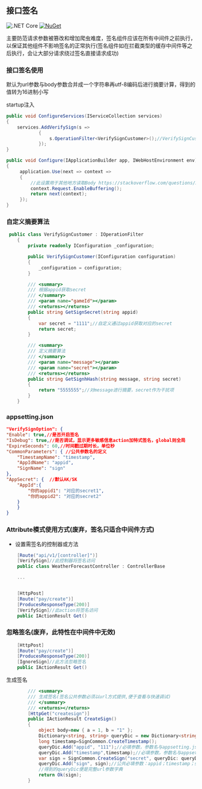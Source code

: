 
## 接口签名

![.NET Core](https://github.com/LeonKou/NetPro/workflows/.NET%20Core/badge.svg)  [![NuGet](https://img.shields.io/nuget/v/NetPro.Sign.svg)](https://nuget.org/packages/NetPro.Sign)

主要防范请求参数被篡改和增加爬虫难度，签名组件应该在所有中间件之前执行，以保证其他组件不影响签名的正常执行(签名组件如在拦截类型的缓存中间件等之后执行，会让大部分请求绕过签名直接请求成功)

### 接口签名使用
默认为url参数与body参数合并成一个字符串再utf-8编码后进行摘要计算，得到的值转为16进制小写

startup注入

``` csharp
public void ConfigureServices(IServiceCollection services)
{
    services.AddVerifySign(s =>
            {
                s.OperationFilter<VerifySignCustomer>();//VerifySignCustomer为自定义摘要与获取secret，如默认规则。则不需要OperationFilter
            });
}
```

```csharp
public void Configure(IApplicationBuilder app, IWebHostEnvironment env)
{
     application.Use(next => context =>
     {       
         //此设置用于其他地方读取Body https://stackoverflow.com/questions/31389781/read-request-body-twice
         context.Request.EnableBuffering();
         return next(context);
     });
}
```

### 自定义摘要算法

```csharp
 public class VerifySignCustomer : IOperationFilter
    {
        private readonly IConfiguration _configuration;

        public VerifySignCustomer(IConfiguration configuration)
        {
            _configuration = configuration;
        }

        /// <summary>
        /// 根据appid获取secret
        /// </summary>
        /// <param name="gameId"></param>
        /// <returns></returns>
        public string GetSignSecret(string appid)
        {
            var secret = "1111";//自定义通过appid获取对应的secret
            return secret;
        }

        /// <summary>
        /// 定义摘要算法
        /// </summary>
        /// <param name="message"></param>
        /// <param name="secret"></param>
        /// <returns></returns>
        public string GetSignhHash(string message, string secret)
        {
            return "5555555";//对message进行摘要，secret作为干扰项
        }
    }
```

### appsetting.json
```json
"VerifySignOption": {
"Enable": true,//是否开启签名
"IsDebug": true,//是否调试，显示更多敏感信息action加特式签名，global则全局
"ExpireSeconds": 60,//时间戳过期时长，单位秒
"CommonParameters": { //公共参数名的定义
	"TimestampName": "timestamp",
	"AppIdName": "appid",
	"SignName": "sign"
},
"AppSecret": {  //默认AK/SK
	"AppId":{
	    "你的appid1": "对应的secret1",
	    "你的appid2": "对应的secret2"
	} 
    }
}
```
### Attribute模式使用方式(废弃，签名只适合中间件方式)
* 设置需签名的控制器或方法
```csharp
    [Route("api/v1/[controller]")]
    [VerifySign]//此控制器将签名访问
    public class WeatherForecastController : ControllerBase

    ...


    [HttpPost]
    [Route("pay/create")]
    [ProducesResponseType(200)]
    [VerifySign]//此action将签名访问
    public IActionResult Get()
```

###  忽略签名(废弃，此特性在中间件中无效)
```csharp
    [HttpPost]
    [Route("pay/create")]
    [ProducesResponseType(200)]
    [IgnoreSign]//此方法忽略签名
    public IActionResult Get()
```

生成签名
```csharp
        /// <summary>
        /// 生成签名(签名公共参数必须以url方式提供,便于查看与快速调试) 
        /// </summary>
        /// <returns></returns>
        [HttpGet("createsign")]
        public IActionResult CreateSign()
        {
            object body=new { a = 1, b = "1" };
            Dictionary<string, string> queryDic = new Dictionary<string, string>();
            long timestamp=SignCommon.CreateTimestamp();
            queryDic.Add("appid", "111");//必填参数，参数名与appsetting.json的CommonParameters：
            queryDic.Add("timestamp",timestamp);//必填参数，参数名与appsetting.json的CommonParameters：AppIdName要一致           
            var sign = SignCommon.CreateSign("secret", queryDic: queryDic, body: body);//如果为Get请求，Body参数为空即可
            queryDic.Add("sign", sign);//公共必填参数：appid；timestamp；sign
            //得到的queryDic便是完整url参数字典
            return Ok(sign);
        }
```
